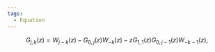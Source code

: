 ```yaml
---
tags:
  - Equation
---
```

$$\begin{equation} \tag{3.9}
    G_{j,k}(z) 
    % &= W_{j-k}(z) - \frac{u_{1}^{j+1}(z)-u_{2}^{j+1}(z)}{u_{1}(z) - u_{2}(z)}W_{-k}(z) + u_{1}(z)u_{2}(z)\frac{u_{1}^{j}(z)-u_{2}^{j}(z)}{u_{1}(z) - u_{2}(z)}W_{-k-1}(z) \\
    = W_{j - k}(z) - G_{0,j}(z)W_{-k}(z) - z G_{1,1}(z) G_{0,j-1}(z) W_{-k-1}(z),
  \end{equation}$$